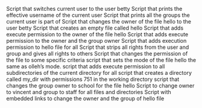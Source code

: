 Script that switches current user to the user betty
Script that prints the effective username of the current user
Script that prints all the groups the current user is part of
Script that changes the owner of the file hello to the user betty
Script that creates an empty file called hello
Script that adds execute permission to the owner of the file hello
Script that adds execute permission to the owner and the group owner
Script that adds execution permission to hello file for all
Script that strips all rights from the user and group and gives all rights to others
Script that changes the permission of the file to some specific criteria
script that sets the mode of the file hello the same as olleh’s mode.
script that adds execute permission to all subdirectories of the current directory for all
script that creates a directory called my_dir with permissions 751 in the working directory
script that changes the group owner to school for the file hello
Script to change owner to vincent and group to staff for all files and directories
Script with embedded links to change the owner and the group of hello file
